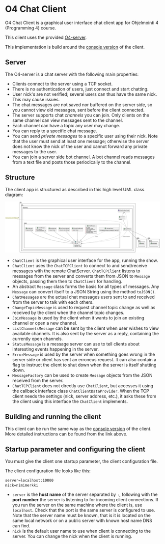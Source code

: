 # O4 Chat Client


O4 Chat Client is a graphical user interface chat client app for Ohjelmointi 4 (Programming 4) course. 

This client uses the provided [O4-server](https://github.com/anttijuu/o4-server). 

This implementation is build around the [console version](https://github.com/anttijuu/O4-client) of the client.

## Server
The O4-server is a chat server with the following main properties:

* Clients connect to the server using a TCP socket.
* There is no authentication of users, just connect and start chatting.
* User nick's are not verified; several users can thus have the same nick. This may cause issues. 
* The chat messages are not saved nor buffered on the server side, so you cannot view old messages, sent before the client connected.
* The server supports chat *channels* you can join. Only clients on the same channel can view messages sent to the channel.
* Each channel can have a topic any user may change.
* You can reply to a specific chat message. 
* You can send *private messages* to a specific user using their nick. Note that the user must send at least one message; otherwise the server does not know the nick of the user and cannot forward any private messages to the user.
* You can join a server side bot channel. A bot channel reads messages from a text file and posts those periodically to the channel. 

## Structure


The client app is structured as described in this high level UML class diagram:

![Client class diagram](O4-chat-client-classes.png)

* `ChatClient` is the graphical user interface for the app, running the show.
*  `ChatClient` uses the `ChatTCPClient` to connect to and send/receive messages with the remote ChatServer. `ChatTCPClient` listens to messages from the server and converts them from JSON to `Message` objects, passing them then to `ChatClient` for handling.
* An abstract `Message` class forms the basis for all types of messages. Any `Message` can convert itself to a JSON String using the method `toJSON()`.
* `ChatMessage`s are the actual chat messages users sent to and received from the server to talk with each others.
* `ChangeTopicMessage` is used to request channel topic change as well as received by the client when the channel topic changes.
* `JoinMessage` is used by the client when it wants to join an existing channel or open a new channel.
* `ListChannelsMessage` can be sent by the client when user wishes to view available channels. It is also sent by the server as a reply, containing the currently open channels.
* `StatusMessage` is a message server can use to tell clients about interesting events happening in the server.
* `ErrorMessage` is used by the server when something goes wrong in the server side or client has sent an erroneus request. It can also contain a flag to instruct the client to shut down when the server is itself shutting down.
* `MessageFactory` can be used to create `Message` objects from the JSON received from the server.
* `ChatTCPClient` does not directly use `ChatClient`, but accesses it using the callback interface class `ChatClientDataProvider`. When the TCP client needs the settings (nick, server address, etc.), it asks these from the client using this interface the `ChatClient` implements.


## Building and running the client

This client can be run the same way as the [console version](https://github.com/anttijuu/O4-client) of the client. More detailed instructions can be found from the link above.


## Startup parameter and configuring the client

You must give the client one startup parameter, the client configuration file.

The client configuration file looks like this:

```config
server=localhost:10000
nick=nimimerkki
```

* `server` is the **host name** of the server separated by `:`, following with the **port number** the server is listening to for incoming client connections. If you run the server on the same machine where the client is, use `localhost`. Check that the port is the same server is configured to use. Note that the server name must be known, that is it is located on the same local network or on a public server with known host name DNS can find.
* `nick` is the default user name to use when client is connecting to the server. You can change the nick when the client is running.


